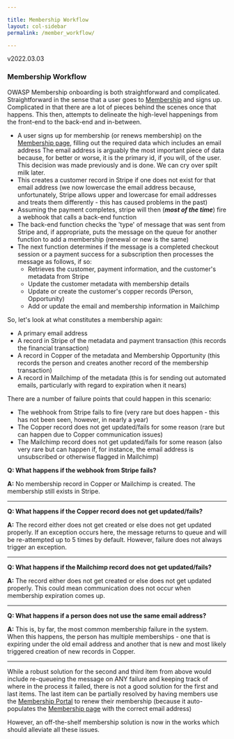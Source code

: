 ```yaml
---

title: Membership Workflow
layout: col-sidebar
permalink: /member_workflow/

---
```


v2022.03.03

### Membership Workflow
OWASP Membership onboarding is both straightforward and complicated. Straightforward in the sense that a user goes to [Membership](https://owasp.org/membership/) and signs up. 
Complicated in that there are a lot of pieces behind the scenes once that happens. This then, attempts to delineate the high-level happenings from the front-end to the back-end and in-between.

* A user signs up for membership (or renews membership) on the [Membership page](https://owasp.org/membership/), filling out the required data which includes an email address
  The email address is arguably the most important piece of data because, for better or worse, it is the primary id, if you will, of the user. This decision
  was made previously and is done. We can cry over spilt milk later.
* This creates a customer record in Stripe if one does not exist for that email address (we now lowercase the email address because, unfortunately, Stripe allows upper and lowercase 
  for email addresses and treats them differently - this has caused problems in the past)
* Assuming the payment completes, stripe will then (***most of the time***) fire a webhook that calls a back-end function
* The back-end function checks the 'type' of message that was sent from Stripe and, if appropriate, puts the message on the queue for another function to add a membership (renewal or new is the same)
* The next function determines if the message is a completed checkout session or a payment success for a subscription then processes the message as follows, if so:
    * Retrieves the customer, payment information, and the customer's metadata from Stripe
    * Update the customer metadata with membership details
    * Update or create the customer's copper records (Person, Opportunity)
    * Add or update the email and membership information in Mailchimp

So, let's look at what constitutes a membership again:
* A primary email address
* A record in Stripe of the metadata and payment transaction (this records the financial transaction)
* A record in Copper of the metadata and Membership Opportunity (this records the person and creates another record of the membership transaction)
* A record in Mailchimp of the metadata (this is for sending out automated emails, particularly with regard to expiration when it nears)

There are a number of failure points that could happen in this scenario:
* The webhook from Stripe fails to fire (very rare but does happen - this has not been seen, however, in nearly a year)
* The Copper record does not get updated/fails for some reason (rare but can happen due to Copper communication issues)
* The Mailchimp record does not get updated/fails for some reason (also very rare but can happen if, for instance, the email address is unsubscribed or otherwise flagged in Mailchimp)

**Q: What happens if the webhook from Stripe fails?**

**A:** No membership record in Copper or Mailchimp is created. The membership still exists in Stripe.

---

**Q: What happens if the Copper record does not get updated/fails?**

**A:** The record either does not get created or else does not get updated properly. If an exception occurs here, the message returns to queue and will be re-attempted up to 5 times by default. However, failure does not always trigger an exception.

---

**Q: What happens if the Mailchimp record does not get updated/fails?**

**A:** The record either does not get created or else does not get updated properly. This could mean communication does not occur when membership expiration comes up.

---

**Q: What happens if a person does not use the same email address?**

**A:** This is, by far, the most common membership failure in the system. When this happens, the person has multiple memberships - one that is expiring under the old email address and another that is new and most likely triggered creation of new records in Copper.

---

While a robust solution for the second and third item from above would include re-queueing the message on ANY failure and keeping track of where in the process it failed, there is not a good solution for the first and last items. The
last item can be partially resolved by having members use the [Membership Portal](https://members.owasp.org/) to renew their membership (because it auto-populates the [Membership page](https://owasp.org/membership/) with the correct email address)

However, an off-the-shelf membership solution is now in the works which should alleviate all these issues.